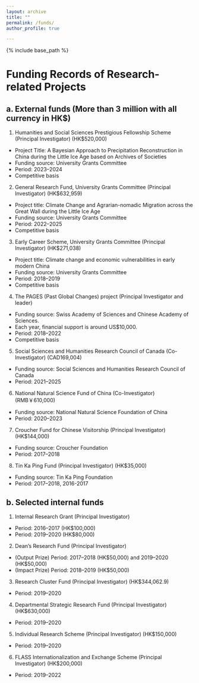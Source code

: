 ```yaml
---
layout: archive
title: ""
permalink: /funds/
author_profile: true

---
```


{% include base_path %}


Funding Records of Research-related Projects
===

a. External funds (More than 3 million with all currency in HK\$)
---
1.	Humanities and Social Sciences Prestigious Fellowship Scheme (Principal Investigator) (HK\$520,000)
- 	Project Title: A Bayesian Approach to Precipitation Reconstruction in China during the Little Ice Age based on Archives of Societies
- 	Funding source: University Grants Committee
- 	Period: 2023–2024
- 	Competitive basis
2.	General Research Fund, University Grants Committee (Principal Investigator) (HK\$632,959)
- 	Project title: Climate Change and Agrarian-nomadic Migration across the Great Wall during the Little Ice Age
- 	Funding source: University Grants Committee
- 	Period: 2022–2025
- 	Competitive basis
3.	Early Career Scheme, University Grants Committee (Principal Investigator) (HK\$271,038)
- 	Project title: Climate change and economic vulnerabilities in early modern China
- 	Funding source: University Grants Committee
- 	Period: 2018–2019
- 	Competitive basis
4.	The PAGES (Past Global Changes) project (Principal Investigator and leader) 
- 	Funding source: Swiss Academy of Sciences and Chinese Academy of Sciences. 
- 	Each year, financial support is around US$10,000. 
- 	Period: 2018–2022
- 	Competitive basis
5.	Social Sciences and Humanities Research Council of Canada (Co-Investigator) (CAD169,004) 
- 	Funding source: Social Sciences and Humanities Research Council of Canada
- 	Period: 2021–2025
6.	National Natural Science Fund of China (Co-Investigator) (RMB￥610,000)
- 	Funding source: National Natural Science Foundation of China
- 	Period: 2020–2023
7.	Croucher Fund for Chinese Visitorship (Principal Investigator) (HK\$144,000)
- 	Funding source: Croucher Foundation
- 	Period: 2017–2018
8.	Tin Ka Ping Fund (Principal Investigator) (HK\$35,000)
- 	Funding source: Tin Ka Ping Foundation
- 	Period: 2017–2018, 2016-2017

b. Selected internal funds
---
1.	Internal Research Grant (Principal Investigator) 
- 	Period: 2016–2017 (HK\$100,000)
- 	Period: 2019–2020 (HK\$80,000)
2.	Dean’s Research Fund (Principal Investigator) 
- 	(Output Prize) Period: 2017–2018 (HK\$50,000) and 2019–2020 (HK$50,000)
- 	(Impact Prize) Period: 2018–2019 (HK\$50,000)
3.	Research Cluster Fund (Principal Investigator) (HK\$344,062.9)
- 	Period: 2019–2020
4.	Departmental Strategic Research Fund (Principal Investigator) (HK\$630,000)
- 	Period: 2019–2020	
5.	Individual Research Scheme (Principal Investigator) (HK\$150,000)
- 	Period: 2019–2020
6.	FLASS Internationalization and Exchange Scheme (Principal Investigator) (HK\$200,000)
- 	Period: 2019–2022

